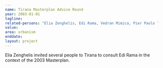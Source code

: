 ```yaml
---
name: Tirana Masterplan Advice Round
year: 2003-01-01
tagline:
related-persons: "Elia Zenghelis, Edi Rama, Vedran Mimica, Pier Paolo Tamburelli"
value:
area: urbanism
enddate:
layout: project
---
```

Elia Zenghelis invited several people to Tirana to consult Edi Rama in the context of the 2003 Masterplan.

